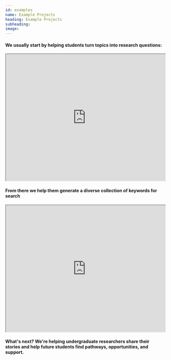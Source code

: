 ```yaml
---
id: examples
name: Example Projects
heading: Example Projects
subheading: 
image: 
---
```


#### We usually start by helping students turn topics into research questions:

<iframe src="https://uclalibrary.github.io/research-tips/embeds/questions/" width="100%" height="400px"></iframe>

#### From there we help them generate a diverse collection of keywords for search

<iframe src="https://uclalibrary.github.io/research-tips/embeds/turn-questions-into-keywords/" width="100%" height="400px"></iframe>

#### What's next? We're helping undergraduate researchers share their stories and help future students find pathways, opportunities, and support.